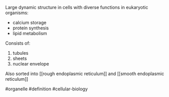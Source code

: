 Large dynamic structure in cells with diverse functions in eukaryotic organisms:

- calcium storage
- protein synthesis
- lipid metabolism

Consists of:
1. tubules
2. sheets
3. nuclear envelope

Also sorted into [[rough endoplasmic reticulum]] and [[smooth endoplasmic reticulum]]


#organelle #definition #cellular-biology 